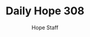 ---
image: /assets/img/daily-hope-default-artwork.png
title: Daily Hope 308
number: 308
categories:
  - Daily Hope
author: Hope Staff
notes: Daily Hope 308
embed: >-
  <iframe style="border-radius:12px" src="https://open.spotify.com/embed/episode/4zWZGIVLWxkWNX0qH34fZf?utm_source=generator" width="100%" height="152" frameBorder="0" allowfullscreen="" allow="autoplay; clipboard-write; encrypted-media; fullscreen; picture-in-picture" loading="lazy"></iframe>
---